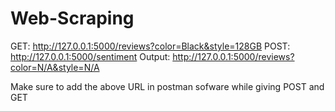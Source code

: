 # Web-Scraping
GET: http://127.0.0.1:5000/reviews?color=Black&style=128GB
POST: http://127.0.0.1:5000/sentiment
Output: http://127.0.0.1:5000/reviews?color=N/A&style=N/A

Make sure to add the above URL in postman sofware while giving POST and GET
